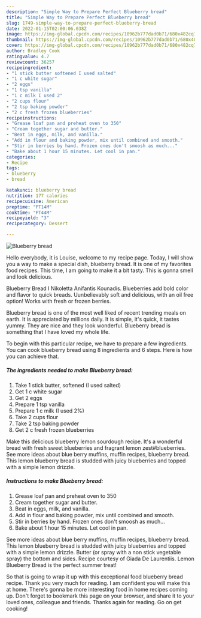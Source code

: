 ```yaml
---
description: "Simple Way to Prepare Perfect Blueberry bread"
title: "Simple Way to Prepare Perfect Blueberry bread"
slug: 1749-simple-way-to-prepare-perfect-blueberry-bread
date: 2022-01-15T02:00:06.038Z
image: https://img-global.cpcdn.com/recipes/10962b777dad0b71/680x482cq70/blueberry-bread-recipe-main-photo.jpg
thumbnail: https://img-global.cpcdn.com/recipes/10962b777dad0b71/680x482cq70/blueberry-bread-recipe-main-photo.jpg
cover: https://img-global.cpcdn.com/recipes/10962b777dad0b71/680x482cq70/blueberry-bread-recipe-main-photo.jpg
author: Bradley Cook
ratingvalue: 4.7
reviewcount: 36257
recipeingredient:
- "1 stick butter softened I used salted"
- "1 c white sugar"
- "2 eggs"
- "1 tsp vanilla"
- "1 c milk I used 2"
- "2 cups flour"
- "2 tsp baking powder"
- "2 c fresh frozen blueberries"
recipeinstructions:
- "Grease loaf pan and preheat oven to 350"
- "Cream together sugar and butter."
- "Beat in eggs, milk, and vanilla."
- "Add in flour and baking powder, mix until combined and smooth."
- "Stir in berries by hand. Frozen ones don't smoosh as much..."
- "Bake about 1 hour 15 minutes. Let cool in pan."
categories:
- Recipe
tags:
- blueberry
- bread

katakunci: blueberry bread 
nutrition: 177 calories
recipecuisine: American
preptime: "PT14M"
cooktime: "PT44M"
recipeyield: "3"
recipecategory: Dessert

---
```



![Blueberry bread](https://img-global.cpcdn.com/recipes/10962b777dad0b71/680x482cq70/blueberry-bread-recipe-main-photo.jpg)

Hello everybody, it is Louise, welcome to my recipe page. Today, I will show you a way to make a special dish, blueberry bread. It is one of my favorites food recipes. This time, I am going to make it a bit tasty. This is gonna smell and look delicious.

Blueberry Bread I Nikoletta Anifantis Kounadis. Blueberries add bold color and flavor to quick breads. Uunbelievably soft and delicious, with an oil free option! Works with fresh or frozen berries.

Blueberry bread is one of the most well liked of recent trending meals on earth. It is appreciated by millions daily. It is simple, it's quick, it tastes yummy. They are nice and they look wonderful. Blueberry bread is something that I have loved my whole life.


To begin with this particular recipe, we have to prepare a few ingredients. You can cook blueberry bread using 8 ingredients and 6 steps. Here is how you can achieve that.

<!--inarticleads1-->

##### The ingredients needed to make Blueberry bread:

1. Take 1 stick butter, softened (I used salted)
1. Get 1 c white sugar
1. Get 2 eggs
1. Prepare 1 tsp vanilla
1. Prepare 1 c milk (I used 2%)
1. Take 2 cups flour
1. Take 2 tsp baking powder
1. Get 2 c fresh frozen blueberries


Make this delicious blueberry lemon sourdough recipe. It's a wonderful bread with fresh sweet blueberries and fragrant lemon zest#blueberries. See more ideas about blue berry muffins, muffin recipes, blueberry bread. This lemon blueberry bread is studded with juicy blueberries and topped with a simple lemon drizzle. 

<!--inarticleads2-->

##### Instructions to make Blueberry bread:

1. Grease loaf pan and preheat oven to 350
1. Cream together sugar and butter.
1. Beat in eggs, milk, and vanilla.
1. Add in flour and baking powder, mix until combined and smooth.
1. Stir in berries by hand. Frozen ones don't smoosh as much...
1. Bake about 1 hour 15 minutes. Let cool in pan.


See more ideas about blue berry muffins, muffin recipes, blueberry bread. This lemon blueberry bread is studded with juicy blueberries and topped with a simple lemon drizzle. Butter (or spray with a non stick vegetable spray) the bottom and sides. Recipe courtesy of Giada De Laurentiis. Lemon Blueberry Bread is the perfect summer treat! 

So that is going to wrap it up with this exceptional food blueberry bread recipe. Thank you very much for reading. I am confident you will make this at home. There's gonna be more interesting food in home recipes coming up. Don't forget to bookmark this page on your browser, and share it to your loved ones, colleague and friends. Thanks again for reading. Go on get cooking!
